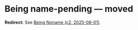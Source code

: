 # Being name-pending — moved

**Redirect:** See [Being Noname (c2, 2025-08-01)](./Insight_Story_Being_Noname_c2_20250801.md).
